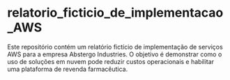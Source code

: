 # relatorio_ficticio_de_implementacao_AWS
Este repositório contém um relatório fictício de implementação de serviços AWS para a empresa  Abstergo Industries.   O objetivo é demonstrar como o uso de soluções em nuvem pode reduzir custos operacionais e habilitar uma plataforma de revenda farmacêutica.
